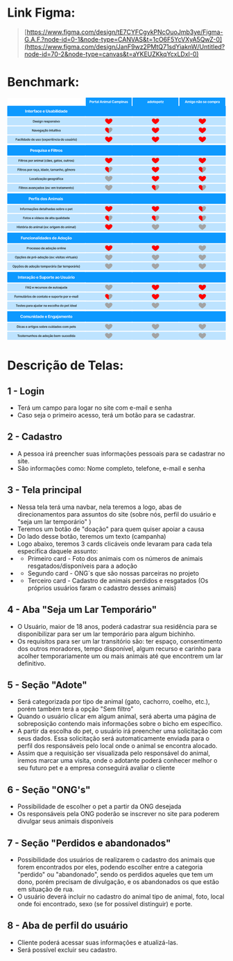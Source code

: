 # Link Figma:

> [https://www.figma.com/design/tE7CYFCgykPNcOuoJmb3ye/Figma-G.A.F.?node-id=0-1&node-type=CANVAS&t=1cO6F5YcVXyA5QwZ-0](https://www.figma.com/design/JanF9wz2PMtQ71sdYiaknW/Untitled?node-id=70-2&node-type=canvas&t=aYKEUZKkqYcxLDxI-0)

# Benchmark:

![Alt text](./Benchmark.png)

# Descrição de Telas:

## 1 - Login

- Terá um campo para logar no site com e-mail e senha
- Caso seja o primeiro acesso, terá um botão para se cadastrar.

## 2 - Cadastro

- A pessoa irá preencher suas informações pessoais para se cadastrar no site.
- São informações como: Nome completo, telefone, e-mail e senha

## 3 - Tela principal

- Nessa tela terá uma navbar, nela teremos a logo, abas de direcionamentos para assuntos do site (sobre nós, perfil do usuário e "seja um lar temporário" )
- Teremos um botão de "doação" para quem quiser apoiar a causa
- Do lado desse botão, teremos um texto (campanha)
- Logo abaixo, teremos 3 cards clicáveis onde levaram para cada tela especifica daquele assunto:
- - Primeiro card - Foto dos animais com os números de animais resgatados/disponíveis para a adoção
- - Segundo card - ONG´s que são nossas parceiras no projeto
- - Terceiro card - Cadastro de animais perdidos e resgatados (Os próprios usuários faram o cadastro desses animais)

## 4 - Aba "Seja um Lar Temporário"

- O Usuário, maior de 18 anos, poderá cadastrar sua residência para se disponibilizar para ser um lar temporário para algum bichinho.
- Os requisitos para ser um lar transitório são: ter espaço, consentimento dos outros moradores, tempo disponível, algum recurso e carinho para acolher temporariamente um ou mais animais até que encontrem um lar definitivo.

## 5 - Seção "Adote"

- Será categorizada por tipo de animal (gato, cachorro, coelho, etc.), porém também terá a opção "Sem filtro"
- Quando o usuário clicar em algum animal, será aberta uma página de sobreposição contendo mais informações sobre o bicho em específico.
- A partir da escolha do pet, o usuário irá preencher uma solicitação com seus dados. Essa solicitação será automaticamente enviada para o perfil dos responsáveis pelo local onde o animal se encontra alocado.
- Assim que a requisição ser visualizada pelo responsável do animal, iremos marcar uma visita, onde o adotante poderá conhecer melhor o seu futuro pet e a empresa conseguirá avaliar o cliente

## 6 - Seção "ONG's"

- Possibilidade de escolher o pet a partir da ONG desejada
- Os responsáveis pela ONG poderão se inscrever no site para poderem divulgar seus animais disponíveis

## 7 - Seção "Perdidos e abandonados"

- Possibilidade dos usuários de realizarem o cadastro dos animais que forem encontrados por eles, podendo escolher entre a categoria "perdido" ou "abandonado", sendo os perdidos aqueles que tem um dono, porém precisam de divulgação, e os abandonados os que estão em situação de rua.
- O usuário deverá incluir no cadastro do animal tipo de animal, foto, local onde foi encontrado, sexo (se for possível distinguir) e porte.

## 8 - Aba de perfil do usuário

- Cliente poderá acessar suas informações e atualizá-las.
- Será possível excluir seu cadastro.

